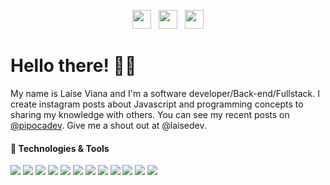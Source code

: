 
<p align='center'>
<a href="https://dev.to/laisevn"><img height="30" src="https://github.com/laisevn/Laise/blob/master/dev.png?raw=true"></a>&nbsp;&nbsp;
<a href="https://instagram.com/pipocadev"><img height="30" src="https://github.com/laisevn/Laise/blob/master/instagram.jpg?raw=true"></a>&nbsp;&nbsp;
<a href="https://www.linkedin.com/in/laisevn/"><img height="30" src="https://github.com/laisevn/Laise/blob/master/linkedin.png?raw=true"></a>
</p>

# Hello there! 👩‍💻
My name is Laíse Viana and I'm a software developer/Back-end/Fullstack. 
I create instagram posts about Javascript and programming concepts to sharing my knowledge  with others.
 You can see my recent posts on [@pipocadev](https://www.instagram.com/pipocadev/). Give me a shout out at @laisedev.
 
 #### 🔧 Technologies & Tools
![](https://img.shields.io/badge/OS-Linux-informational?style=flat&logo=linux&logoColor=white&color=2bbc8a)
![](https://img.shields.io/badge/Code-Ruby-informational?style=flat&logo=ruby&logoColor=white&color=2bbc8a)
![](https://img.shields.io/badge/Code-Javascript-informational?style=flat&logo=javascript&logoColor=white&color=2bbc8a)
![](https://img.shields.io/badge/Code-Typescript-informational?style=flat&logo=typescript&logoColor=white&color=2bbc8a)
![](https://img.shields.io/badge/Code-Reacjs-informational?style=flat&logo=react&logoColor=white&color=2bbc8a)
![](https://img.shields.io/badge/Code-ReacNative-informational?style=flat&logo=react&logoColor=white&color=2bbc8a)
![](https://img.shields.io/badge/Code-PHP-informational?style=flat&logo=php&logoColor=white&color=2bbc8a)
![](https://img.shields.io/badge/Tools-Docker-informational?style=flat&logo=docker&logoColor=white&color=2bbc8a)
![](https://img.shields.io/badge/Tools-PostgreSQL-informational?style=flat&logo=postgresql&logoColor=white&color=2bbc8a)
![](https://img.shields.io/badge/Shell-Bash-informational?style=flat&logo=shell&logoColor=white&color=2bbc8a)
![](https://img.shields.io/badge/Tools-MongoDB-informational?style=flat&logo=mongodb&logoColor=white&color=2bbc8a)
![](https://img.shields.io/badge/Cloud-Heroku-informational?style=flat&logo=heroku&logoColor=white&color=2bbc8a)

